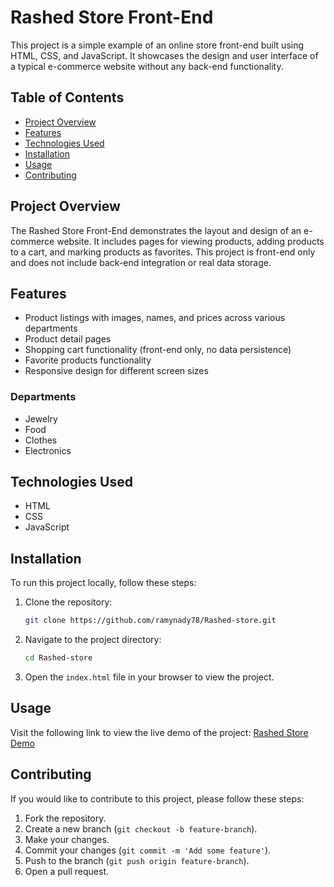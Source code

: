 # Rashed Store Front-End

This project is a simple example of an online store front-end built using HTML, CSS, and JavaScript. It showcases the design and user interface of a typical e-commerce website without any back-end functionality.

## Table of Contents
- [Project Overview](#project-overview)
- [Features](#features)
- [Technologies Used](#technologies-used)
- [Installation](#installation)
- [Usage](#usage)
- [Contributing](#contributing)

## Project Overview
The Rashed Store Front-End demonstrates the layout and design of an e-commerce website. It includes pages for viewing products, adding products to a cart, and marking products as favorites. This project is front-end only and does not include back-end integration or real data storage.

## Features
- Product listings with images, names, and prices across various departments
- Product detail pages
- Shopping cart functionality (front-end only, no data persistence)
- Favorite products functionality
- Responsive design for different screen sizes

### Departments
- Jewelry
- Food
- Clothes
- Electronics

## Technologies Used
- HTML
- CSS
- JavaScript

## Installation
To run this project locally, follow these steps:

1. Clone the repository:
    ```bash
    git clone https://github.com/ramynady78/Rashed-store.git
    ```

2. Navigate to the project directory:
    ```bash
    cd Rashed-store
    ```

3. Open the `index.html` file in your browser to view the project.

## Usage
Visit the following link to view the live demo of the project:
[Rashed Store Demo](https://rashed-store.vercel.app/)



## Contributing
If you would like to contribute to this project, please follow these steps:

1. Fork the repository.
2. Create a new branch (`git checkout -b feature-branch`).
3. Make your changes.
4. Commit your changes (`git commit -m 'Add some feature'`).
5. Push to the branch (`git push origin feature-branch`).
6. Open a pull request.




